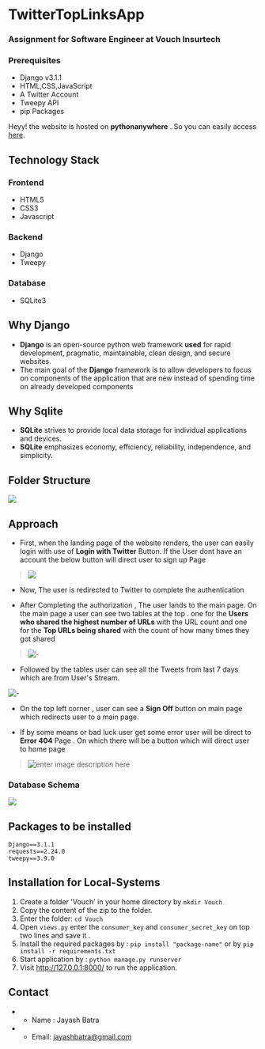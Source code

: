 # TwitterTopLinksApp
### Assignment for Software Engineer at Vouch Insurtech


### Prerequisites

 - Django v3.1.1
 - HTML,CSS,JavaScript
 - A Twitter Account
 - Tweepy API
 - pip Packages


Heyy! the website is hosted on **pythonanywhere** .
So you can easily access [here](http://jay0208.pythonanywhere.com/).


## Technology Stack

### Frontend
-   HTML5
-   CSS3
-   Javascript
### Backend
- Django
- Tweepy
### Database
- SQLite3

## Why Django

- **Django** is an open-source python web framework **used** for rapid development, pragmatic, maintainable, clean design, and secure websites. 
- The main goal of the **Django** framework is to allow developers to focus on components of the application that are new instead of spending time on already developed components

## Why Sqlite 
- **SQLite** strives to provide local data storage for individual applications and devices.
-  **SQLite** emphasizes economy, efficiency, reliability, independence, and simplicity.

## Folder Structure

![](https://i.ibb.co/6ymyBDH/folderarrangement.jpg)


## Approach

- First, when the landing page of the website renders, the user can easily login with use of **Login with Twitter** Button. If the User dont have an account the below button will direct user to sign up Page
 >![](https://i.ibb.co/dgQ0wry/frontpage.jpg)

- Now, The user is redirected to Twitter to complete the authentication

- After Completing the authorization , The user lands to the main page. On the main page a user can see two tables at the top . one for the **Users who shared the highest number of URLs** with the URL count and one for the **Top URLs being shared** with the count of how many times they got shared  
>![-](https://i.ibb.co/PchHsFh/mainpagestart.jpg)
- Followed by the tables user can see all the Tweets from last 7 days which are from User's Stream.
>
![-](https://i.ibb.co/6bmhVfS/stream.jpg)
- On the top left corner , user can see a **Sign Off** button on main page which redirects user to a main page.

- If by some means or bad luck user get some error user will be direct to **Error 404**  Page . On which there will be a button which will direct user to home page
 >![enter image description here](https://i.ibb.co/CvPWmBy/error404.jpg)

### Database Schema
![](https://i.ibb.co/H4NNyD2/database.jpg)

## Packages to be installed
```
Django==3.1.1
requests==2.24.0
tweepy==3.9.0
```
## Installation for Local-Systems
1.  Create a folder 'Vouch' in your home directory  by `mkdir Vouch`
2.  Copy the content of the zip to the folder.
3.  Enter the folder:  `cd Vouch`
4. Open `views.py` enter the `consumer_key` and `consumer_secret_key` on top two lines  and save it .
5.  Install the required packages by :  `pip install "package-name"` or by `pip install -r requirements.txt`
6.  Start application by :  `python manage.py runserver`
7.  Visit http://127.0.0.1:8000/ to run the application.


## Contact

- -  Name : Jayash Batra
- -   Email:  [jayashbatra@gmail.com](mailto:jayashbatra@gmail.com)

